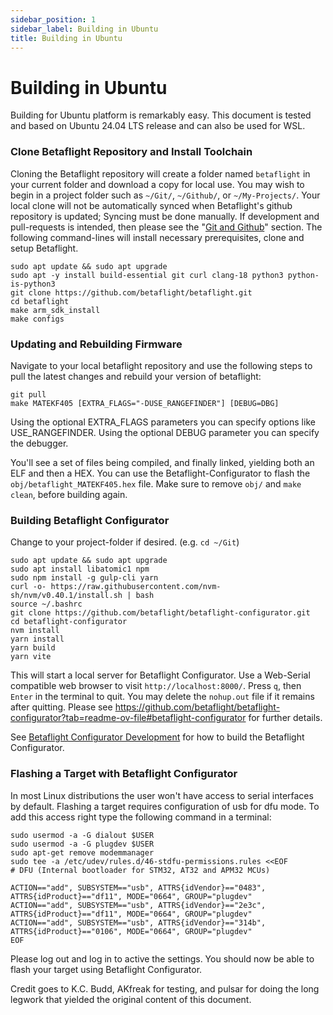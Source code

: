```yaml
---
sidebar_position: 1
sidebar_label: Building in Ubuntu
title: Building in Ubuntu
---
```


# Building in Ubuntu

Building for Ubuntu platform is remarkably easy.
This document is tested and based on Ubuntu 24.04 LTS release and can also be used for WSL.

### Clone Betaflight Repository and Install Toolchain

Cloning the Betaflight repository will create a folder named `betaflight` in your current folder and download a copy for local use. You may wish to begin in a project folder such as `~/Git/`, `~/Github/`, or `~/My-Projects/`. Your local clone will not be automatically synced when Betaflight's github repository is updated; Syncing must be done manually. If development and pull-requests is intended, then please see the "[Git and Github](../Git)" section. The following command-lines will install necessary prerequisites, clone and setup Betaflight.

```
sudo apt update && sudo apt upgrade
sudo apt -y install build-essential git curl clang-18 python3 python-is-python3
git clone https://github.com/betaflight/betaflight.git
cd betaflight
make arm_sdk_install
make configs
```

### Updating and Rebuilding Firmware

Navigate to your local betaflight repository and use the following steps to pull the latest changes and rebuild your version of betaflight:

```
git pull
make MATEKF405 [EXTRA_FLAGS="-DUSE_RANGEFINDER"] [DEBUG=DBG]
```

Using the optional EXTRA_FLAGS parameters you can specify options like USE_RANGEFINDER.
Using the optional DEBUG parameter you can specify the debugger.

You'll see a set of files being compiled, and finally linked, yielding both an ELF and then a HEX.
You can use the Betaflight-Configurator to flash the `obj/betaflight_MATEKF405.hex` file.
Make sure to remove `obj/` and `make clean`, before building again.

### Building Betaflight Configurator

Change to your project-folder if desired. (e.g. `cd ~/Git`)

```
sudo apt update && sudo apt upgrade
sudo apt install libatomic1 npm
sudo npm install -g gulp-cli yarn
curl -o- https://raw.githubusercontent.com/nvm-sh/nvm/v0.40.1/install.sh | bash
source ~/.bashrc
git clone https://github.com/betaflight/betaflight-configurator.git
cd betaflight-configurator
nvm install
yarn install
yarn build
yarn vite
```

This will start a local server for Betaflight Configurator. Use a Web-Serial compatible web browser to visit `http://localhost:8000/`. Press `q`, then `Enter` in the terminal to quit. You may delete the `nohup.out` file if it remains after quitting. Please see https://github.com/betaflight/betaflight-configurator?tab=readme-ov-file#betaflight-configurator for further details.

See [Betaflight Configurator Development](https://github.com/betaflight/betaflight-configurator#development) for how to build the Betaflight Configurator.

### Flashing a Target with Betaflight Configurator

In most Linux distributions the user won't have access to serial interfaces by default. Flashing a target requires configuration of usb for dfu mode. To add this access right type the following command in a terminal:

```
sudo usermod -a -G dialout $USER
sudo usermod -a -G plugdev $USER
sudo apt-get remove modemmanager
sudo tee -a /etc/udev/rules.d/46-stdfu-permissions.rules <<EOF
# DFU (Internal bootloader for STM32, AT32 and APM32 MCUs)

ACTION=="add", SUBSYSTEM=="usb", ATTRS{idVendor}=="0483", ATTRS{idProduct}=="df11", MODE="0664", GROUP="plugdev"
ACTION=="add", SUBSYSTEM=="usb", ATTRS{idVendor}=="2e3c", ATTRS{idProduct}=="df11", MODE="0664", GROUP="plugdev"
ACTION=="add", SUBSYSTEM=="usb", ATTRS{idVendor}=="314b", ATTRS{idProduct}=="0106", MODE="0664", GROUP="plugdev"
EOF
```

Please log out and log in to active the settings. You should now be able to flash your target using Betaflight Configurator.

Credit goes to K.C. Budd, AKfreak for testing, and pulsar for doing the long legwork that yielded the original content of this document.
